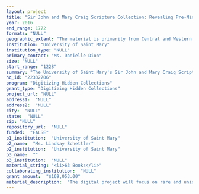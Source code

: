 ```yaml
--- 
layout: project 
title: "Sir John and Mary Craig Scripture Collection: Revealing Pre-Nineteenth Century Book History and Print Culture"
year: 2016
end_range: 1772
formats: "NULL"
geographic_extant: "The material is primarily from Central and Western Europe including but not limited to: Italy, France, Switzerland, Germany, Amsterdam, and Belgium."
institution: "University of Saint Mary"
institution_type: "NULL"
primary_contact: "Ms. Danielle Dion"
size: "NULL"
start_range: "1228"
summary: "The University of Saint Mary's Sir John and Mary Craig Scripture Collection holds over 2,000 religious themed bound volumes, from the 13th-18th centuries. These volumes and manuscripts shed light on the history of the book and printing as a craft and industry in Central and Western Europe, highlighting manuscript culture, paper, and printing. The digital collection will consist of material of particular significance to the history of the book, presenting examples from several centuries, from different countries of origin, and of disparate theological standpoints. Digitizing the material will provide open access and international scholarship opportunities through digital exhibits, digital collections, crowdsourcing projects, collaborative work, and will lift current outreach programming limitations."
hc_id: "22332706"
program: "Digitizing Hidden Collections"
grant_type: "Digitizing Hidden Collections"
project_url: "NULL"
address1:  "NULL"
address2:  "NULL"
city:  "NULL"
state:  "NULL"
zip: "NULL"
repository_url:  "NULL"
funded:  "FALSE"
p1_institution:  "University of Saint Mary"
p2_name:  "Ms. Lindsay Schettler"
p2_institution:  "University of Saint Mary"
p3_name:  ""
p3_institution:  "NULL"
material_string: "<li>63 Books</li>"
collaborating_institution:  "NULL"
grant_amount:  "$169,053.00"
material_description:  "The digital project will focus on rare and unique religious themed items from the 13th Century through the 18th Century including: bound volumes, antiphonal leaves, illuminated manuscript leaves, and single leaves from various early print bound material. The University of Saint Mary's Sir John and Mary Craig Scripture Collection holds over 2,000 bound volumes from the 13th-18th centuries. These volumes and manuscripts shed light on the history of the book and printing as a craft and industry in Central and Western Europe, highlighting manuscript culture, paper, and printing. For example, in addition to library shelf marks and antiquarian book dealers' stamps tracking the path of volumes to the De Paul Library, there are often notable bookplates from prior collectors and signatures of owners. In most cases, research remains to be done to identify these persons and institutions. Such indications of provenance are enhanced by the manuscript entries on the free endpapers or pastedowns and by the extensive marginalia--often in multiple hands--that shed light on the reception history of the volume and the text that it preserves. The digital collection will consist of material of particular significance to the history of the book, presenting examples from several centuries, from different countries of origin, and of disparate theological standpoints. These offerings will frame the collection's focus on book publishing, culture and historical significance. The pre-nineteenth century materials are relatively rare in terms of limited holdings in American institutions, thus they represent a very nice contribution to the imprints held in the Midwest. Since so many of the earlier materials are unique due to bindings, provenance markings, and marginalia, they complement the larger holdings of American libraries and so constitute a significant contribution to scholarship on the history of the book, printing, and theology."
---
```

